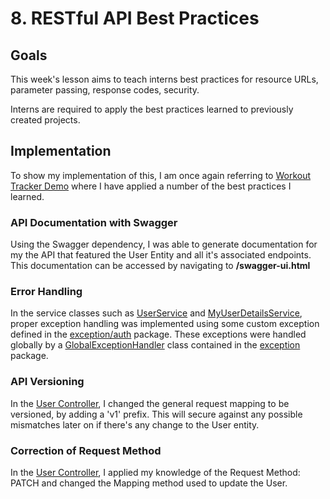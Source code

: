 # 8. RESTful API Best Practices

## Goals

This week's lesson aims to teach interns best practices for resource URLs, parameter passing, response codes, security.

Interns are required to apply the best practices learned to previously created projects.

## Implementation

To show my implementation of this, I am once again referring to [Workout Tracker Demo](https://github.com/islajr/fip-backend-path/tree/master/3-6-project-learning/workout-tracker-demo) where I have applied a number of the best practices I learned.

### API Documentation with Swagger

Using the Swagger dependency, I was able to generate documentation for my the API that featured the User Entity and all it's associated endpoints.
This documentation can be accessed by navigating to **/swagger-ui.html**

### Error Handling

In the service classes such as [UserService](https://github.com/islajr/fip-backend-path/blob/master/3-6-project-learning/workout-tracker-demo/src/main/java/org/project/workouttrackerdemo/service/UserService.java) and [MyUserDetailsService](https://github.com/islajr/fip-backend-path/blob/master/3-6-project-learning/workout-tracker-demo/src/main/java/org/project/workouttrackerdemo/service/MyUserDetailsService.java), proper exception handling was implemented using some custom exception defined in the [exception/auth](https://github.com/islajr/fip-backend-path/tree/master/3-6-project-learning/workout-tracker-demo/src/main/java/org/project/workouttrackerdemo/exception/auth) package.
These exceptions were handled globally by a [GlobalExceptionHandler](https://github.com/islajr/fip-backend-path/blob/master/3-6-project-learning/workout-tracker-demo/src/main/java/org/project/workouttrackerdemo/exception/GlobalExceptionHandler.java) class contained in the [exception](https://github.com/islajr/fip-backend-path/tree/master/3-6-project-learning/workout-tracker-demo/src/main/java/org/project/workouttrackerdemo/exception) package.

### API Versioning

In the [User Controller](https://github.com/islajr/fip-backend-path/blob/master/3-6-project-learning/workout-tracker-demo/src/main/java/org/project/workouttrackerdemo/controller/UserController.java), I changed the general request mapping to be versioned, by adding a 'v1' prefix. This will secure against any possible mismatches later on if there's any change to the User entity.

### Correction of Request Method

In the [User Controller](https://github.com/islajr/fip-backend-path/blob/master/3-6-project-learning/workout-tracker-demo/src/main/java/org/project/workouttrackerdemo/controller/UserController.java), I applied my knowledge of the Request Method: PATCH and changed the Mapping method used to update the User.
